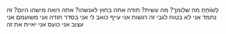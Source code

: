 לְשׂוֹחֵחַ
	מה שלומך?
	מה עשית?
	תודה
	אתה בחוץ לאנשהו?
	אתה רואה מישהו היום?
	זה נחמד
	אני לא בטוח לגבי זה
רגשות
	אני עייף
	כואב לי
	אני בסדר תודה
	אני משועמם
	אני עצוב
	אני כועס
אני יאיית את זה<meta data-spell-branch>